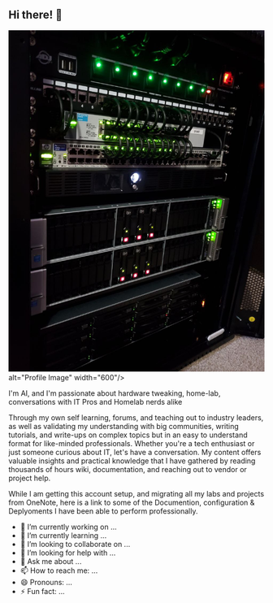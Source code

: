 ## Hi there! 👋

![Profile Image](https://github.com/Sh3llSh0cker/Sh3llSh0cker/raw/main/clockwerk.png.jpg) alt="Profile Image" width="600"/>

I'm AI, and I'm passionate about hardware tweaking, home-lab, conversations with IT Pros and Homelab nerds alike

Through my own self learning, forums, and teaching out to industry leaders, as well as validating my understanding with big communities, writing tutorials, and write-ups on complex topics but in an easy to understand format for like-minded professionals. Whether you're a tech enthusiast or just someone curious about IT, let's have a conversation. My content offers valuable insights and practical knowledge that I have gathered by reading thousands of hours wiki, documentation, and reaching out to vendor or project help.

While I am getting this account setup, and migrating all my labs and projects from OneNote, here is a link to some of the Documention, configuration & Deplyoments I have been able to perform professionally.

- 🔭 I’m currently working on ...
- 🌱 I’m currently learning ...
- 👯 I’m looking to collaborate on ...
- 🤔 I’m looking for help with ...
- 💬 Ask me about ...
- 📫 How to reach me: ...
- 😄 Pronouns: ...
- ⚡ Fun fact: ...
